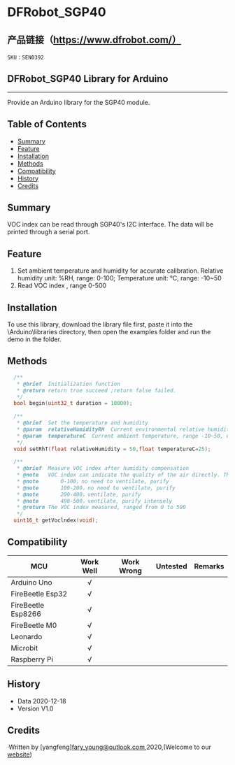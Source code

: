 # DFRobot_SGP40
## 产品链接（https://www.dfrobot.com/）
    SKU：SEN0392

## DFRobot_SGP40 Library for Arduino
---------------------------------------------------------
Provide an Arduino library for the SGP40 module.

## Table of Contents

* [Summary](#summary)
* [Feature](#feature)
* [Installation](#installation)
* [Methods](#methods)
* [Compatibility](#compatibility)
* [History](#history)
* [Credits](#credits)
<snippet>
<content>

## Summary
VOC index can be read through SGP40's I2C interface. The data will be printed through a serial port.

## Feature

1.  Set ambient temperature and humidity for accurate calibration. Relative humidity unit: %RH, range: 0-100; Temperature unit: °C, range: -10~50
2.  Read VOC index , range 0-500

## Installation

To use this library, download the library file first, paste it into the \Arduino\libraries directory, then open the examples folder and run the demo in the folder.

## Methods

```C++
  /**
   * @brief  Initialization function
   * @return return true succeed ;return false failed.
   */
  bool begin(uint32_t duration = 10000);
  
  /**
   * @brief  Set the temperature and humidity
   * @param  relativeHumidityRH  Current environmental relative humidity value, range 0-90, unit: %RH
   * @param  temperatureC  Current ambient temperature, range -10~50, unit: °C
   */
  void setRhT(float relativeHumidity = 50,float temperatureC=25);
  
  /**
   * @brief  Measure VOC index after humidity compensation
   * @note   VOC index can indicate the quality of the air directly. The larger the value, the worse the air quality.
   * @note       0-100，no need to ventilate, purify
   * @note       100-200，no need to ventilate, purify
   * @note       200-400，ventilate, purify
   * @note       400-500，ventilate, purify intensely
   * @return The VOC index measured, ranged from 0 to 500
   */
  uint16_t getVoclndex(void);

```


## Compatibility

MCU                | Work Well | Work Wrong | Untested  | Remarks
------------------ | :----------: | :----------: | :---------: | -----
Arduino Uno |       √      |             |            | 
FireBeetle Esp32 |       √      |             |            | 
FireBeetle Esp8266 |       √      |             |            | 
FireBeetle M0 |       √      |             |            | 
Leonardo |       √      |             |            | 
Microbit |       √      |             |            | 
Raspberry Pi |       √      |             |            | 

## History

- Data 2020-12-18
- Version V1.0


## Credits

·Written by [yangfeng]<fary_young@outlook.com>,2020,(Welcome to our [website](https://www.dfrobot.com/))
